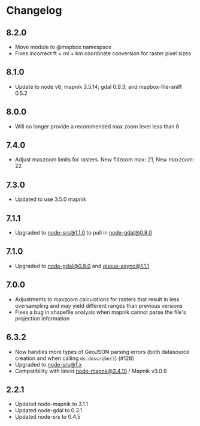 
# Changelog

## 8.2.0

- Move module to @mapbox namespace
- Fixes incorrect ft + mi + km coordinate conversion for raster pixel sizes

## 8.1.0

 - Update to node v6; mapnik 3.5.14; gdal 0.9.3; and mapbox-file-sniff 0.5.2

## 8.0.0

 - Will no longer provide a recommended max zoom level less than 6

## 7.4.0

 - Adjust maxzoom limits for rasters. New fillzoom max: 21, New maxzoom: 22

## 7.3.0

 - Updated to use 3.5.0 mapnik

## 7.1.1

 - Upgraded to node-srs@1.1.0 to pull in node-gdal@0.8.0

## 7.1.0

 - Upgraded to node-gdal@0.8.0 and queue-async@1.1.1

## 7.0.0

 - Adjustments to maxzoom calculations for rasters that result in less oversampling and may yield different ranges than previous versions
 - Fixes a bug in shapefile analysis when mapnik cannot parse the file's projection information

## 6.3.2

 - Now handles more types of GeoJSON parsing errors (both datasource creation and when calling `ds.describe()`) (#128)
 - Upgraded to node-srs@1.x
 - Compatibility with latest node-mapnk@3.4.10 / Mapnik v3.0.9

## 2.2.1

 - Updated node-mapnik to 3.1.1
 - Updated node-gdal to 0.3.1
 - Updated node-srs to 0.4.5
